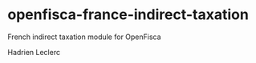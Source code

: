 openfisca-france-indirect-taxation
==================================

French indirect taxation module for OpenFisca 

Hadrien Leclerc